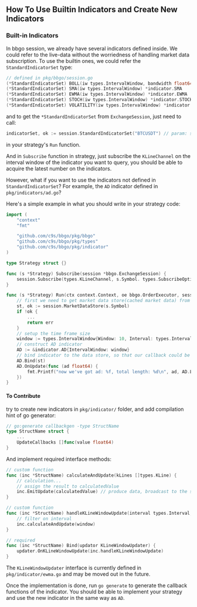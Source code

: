 How To Use Builtin Indicators and Create New Indicators
-------------------------------------------------------

### Built-in Indicators
In bbgo session, we already have several indicators defined inside.
We could refer to the live-data without the worriedness of handling market data subscription.
To use the builtin ones, we could refer the `StandardIndicatorSet` type:

```go
// defined in pkg/bbgo/session.go
(*StandardIndicatorSet) BOLL(iw types.IntervalWindow, bandwidth float64) *indicator.BOLL
(*StandardIndicatorSet) SMA(iw types.IntervalWindow) *indicator.SMA
(*StandardIndicatorSet) EWMA(iw types.IntervalWindow) *indicator.EWMA
(*StandardIndicatorSet) STOCH(iw types.IntervalWindow) *indicator.STOCH
(*StandardIndicatorSet) VOLATILITY(iw types.IntervalWindow) *indicator.VOLATILITY
```

and to get the `*StandardIndicatorSet` from `ExchangeSession`, just need to call:
```go
indicatorSet, ok := session.StandardIndicatorSet("BTCUSDT") // param: symbol
```
in your strategy's `Run` function.


And in `Subscribe` function in strategy, just subscribe the `KLineChannel` on the interval window of the indicator you want to query, you should be able to acquire the latest number on the indicators.

However, what if you want to use the indicators not defined in `StandardIndicatorSet`? For example, the `AD` indicator defined in `pkg/indicators/ad.go`?

Here's a simple example in what you should write in your strategy code:
```go
import (
	"context"
	"fmt"

	"github.com/c9s/bbgo/pkg/bbgo"
	"github.com/c9s/bbgo/pkg/types"
	"github.com/c9s/bbgo/pkg/indicator"
)

type Strategy struct {}

func (s *Strategy) Subscribe(session *bbgo.ExchangeSession) {
	session.Subscribe(types.KLineChannel, s.Symbol. types.SubscribeOptions{Interval: "1m"})
}

func (s *Strategy) Run(ctx context.Context, oe bbgo.OrderExecutor, session *bbgo.ExchangeSession) error {
	// first we need to get market data store(cached market data) from the exchange session
	st, ok := session.MarketDataStore(s.Symbol)
	if !ok {
		...
		return err
	}
	// setup the time frame size
	window := types.IntervalWindow{Window: 10, Interval: types.Interval1m}
	// construct AD indicator
	AD := &indicator.AD{IntervalWindow: window}
	// bind indicator to the data store, so that our callback could be triggered
	AD.Bind(st)
	AD.OnUpdate(func (ad float64) {
		fmt.Printf("now we've got ad: %f, total length: %d\n", ad, AD.Length())
	})
}
```

#### To Contribute

try to create new indicators in `pkg/indicator/` folder, and add compilation hint of go generator:
```go
// go:generate callbackgen -type StructName
type StructName struct {
	...
	UpdateCallbacks []func(value float64)
}

```
And implement required interface methods:
```go
// custom function
func (inc *StructName) calculateAndUpdate(kLines []types.KLine) {
	// calculation...
	// assign the result to calculatedValue
	inc.EmitUpdate(calculatedValue) // produce data, broadcast to the subscribers
}

// custom function
func (inc *StructName) handleKLineWindowUpdate(interval types.Interval, window types.KLineWindow) {
	// filter on interval
	inc.calculateAndUpdate(window)
}

// required
func (inc *StructName) Bind(updator KLineWindowUpdater) {
	updater.OnKLineWindowUpdate(inc.handleKLineWindowUpdate)
}
```

The `KLineWindowUpdater` interface is currently defined in `pkg/indicator/ewma.go` and may be moved out in the future.

Once the implementation is done, run `go generate` to generate the callback functions of the indicator.
You should be able to implement your strategy and use the new indicator in the same way as `AD`.
